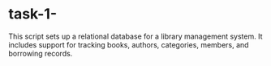 # task-1-
This script sets up a relational database for a library management system. It includes support for tracking books, authors, categories, members, and borrowing records.
